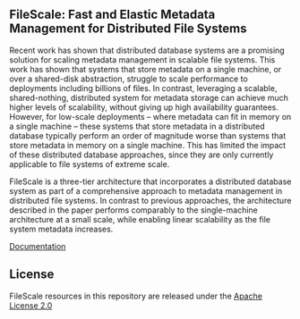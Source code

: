 ## FileScale: Fast and Elastic Metadata Management for Distributed File Systems

Recent work has shown that distributed database systems are a promising solution for scaling metadata management in scalable file systems. This work has shown that systems that store metadata on a single machine, or over a shared-disk abstraction, struggle to scale performance to deployments including billions of files. In contrast, leveraging a scalable, shared-nothing, distributed system for metadata storage can achieve much higher levels of scalability, without giving up high availability guarantees. However, for low-scale deployments – where metadata can fit in memory on a single machine – these systems that store metadata in a distributed database typically perform an order of magnitude worse than systems that store metadata in memory on a single machine. This has limited the impact of these distributed database approaches, since they are only currently applicable to file systems of extreme scale.

FileScale is a three-tier architecture that incorporates a distributed database system as part of a comprehensive approach to metadata management in distributed file systems. In contrast to previous approaches, the architecture described in the paper performs comparably to the single-machine architecture at a small scale, while enabling linear scalability as the file system metadata increases.

[Documentation](https://dslam-umd.github.io/docs/filescale)

## License

FileScale resources in this repository are released under the [Apache License 2.0](https://github.com/DSLAM-UMD/FileScale/blob/calvin/LICENSE.txt)
